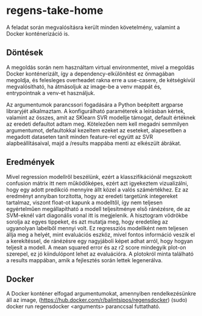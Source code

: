 # regens-take-home

A feladat során megvalósításra került minden követelmény, valamint a Docker konténerizáció is.

## Döntések

A megoldás során nem használtam virtual environmentet, mivel a megoldás Docker konténerizált, így a dependency-elkülönítést ez önmagában megoldja, és felesleges overheadet rakna erre a use-casere, de kétségkívül megvalósítható, ha átmásoljuk az image-be a venv mappát és, entrypointnak a venv-et használjuk.

Az argumentumok parancssori fogadására a Python beépített argparse libraryjét alkalmaztam. A konfigurálható paraméterek a leírásban kértek, valamint az összes, amit az SKlearn SVR modellje támogat, default értéknek az eredeti defaultot adtam meg. Kötelezően nem kell megadni semmilyen argumentumot, defaultokkal kezeltem ezeket az eseteket, alapesetben a megadott dataseten tanít minden feature-rel együtt az SVR alapbeállításaival, majd a /results mappába menti az elkészült ábrákat.

## Eredmények

Mivel regression modellről beszélünk, ezért a klasszifikációnál megszokott confusion mátrix itt nem működőképes, ezért azt igyekeztem vizualizálni, hogy egy adott predikció mennyire állt közel a valós számértékhez. Ez az eredményt annyiban torzította, hogy az eredeti targetünk integereket tartalmaz, viszont float-ot kapunk a modelltől, így nem teljesen egyértelműen megállapítható a modell teljesítménye első ránézésre, de az SVM-eknél várt diagonális vonal itt is megjelenik. A hisztogram vödrökbe sorolja az egyes tippeket, és azt mutatja meg, hogy eredetileg az ugyanolyan labelből mennyi volt. Ez regressziós modellként nem teljesen állja meg a helyét, mint evaluációs eszköz, mivel fontos információ veszik el a kerekítéssel, de ránézésre egy nagyjáboli képet adhat arról, hogy hogyan teljesít a modell.
A mean squared error és az r2 score mindegyik plot-on szerepel, ez jó kiindulópont lehet az evaluációra.
A plotokról minta található a results mappában, amik a fejlesztés során lettek legenerálva.

## Docker

A Docker konténer elfogad argumentumokat, amennyiben rendelkezésünkre áll az image, (https://hub.docker.com/r/balintsipos/regensdocker) (sudo) docker run regensdocker \<arguments\> paranccsal futtatható.
